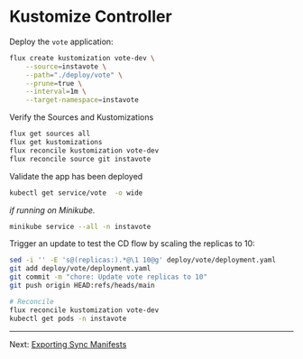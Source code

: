 # Kustomize Controller

Deploy the `vote` application:

```sh
flux create kustomization vote-dev \
    --source=instavote \
    --path="./deploy/vote" \
    --prune=true \
    --interval=1m \
    --target-namespace=instavote
```

Verify the Sources and Kustomizations

```sh
flux get sources all
flux get kustomizations
flux reconcile kustomization vote-dev
flux reconcile source git instavote
```

Validate the app has been deployed

```sh
kubectl get service/vote  -o wide
```

_if running on Minikube._

```sh
minikube service --all -n instavote
```

Trigger an update to test the CD flow by scaling the replicas to 10:

```sh
sed -i '' -E 's@(replicas:).*@\1 10@g' deploy/vote/deployment.yaml
git add deploy/vote/deployment.yaml
git commit -m "chore: Update vote replicas to 10"
git push origin HEAD:refs/heads/main

# Reconcile
flux reconcile kustomization vote-dev
kubectl get pods -n instavote
```

----
Next: [Exporting Sync Manifests](./06-Exporting-Sync-Manifests.md)
